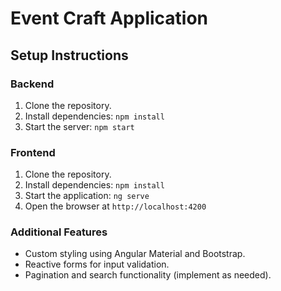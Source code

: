# Event Craft Application

## Setup Instructions

### Backend
1. Clone the repository.
2. Install dependencies: `npm install`
3. Start the server: `npm start`

### Frontend
1. Clone the repository.
2. Install dependencies: `npm install`
3. Start the application: `ng serve`
4. Open the browser at `http://localhost:4200`

### Additional Features
- Custom styling using Angular Material and Bootstrap.
- Reactive forms for input validation.
- Pagination and search functionality (implement as needed).
